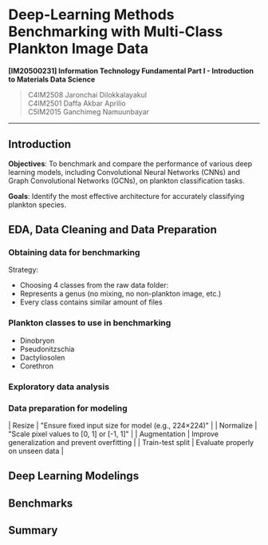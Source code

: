# Deep-Learning Methods Benchmarking with Multi-Class Plankton Image Data

**[IM20500231] Information Technology Fundamental Part I - Introduction to Materials Data Science**

> C4IM2508 Jaronchai Dilokkalayakul  
> C4IM2501 Daffa Akbar Aprilio  
> C5IM2015 Ganchimeg Namuunbayar  

---

## Introduction

**Objectives**: To benchmark and compare the performance of various deep learning models, including Convolutional Neural Networks (CNNs) and Graph Convolutional Networks (GCNs), on plankton classification tasks.

**Goals**: Identify the most effective architecture for accurately classifying plankton species.

## EDA, Data Cleaning and Data Preparation

### Obtaining data for benchmarking

Strategy:

- Choosing 4 classes from the raw data folder:
- Represents a genus (no mixing, no non-plankton image, etc.)
- Every class contains similar amount of files

### Plankton classes to use in benchmarking

- Dinobryon
- Pseudonitzschia
- Dactyliosolen
- Corethron

### Exploratory data analysis

### Data preparation for modeling

| Resize | "Ensure fixed input size for model (e.g., 224×224)" |
| Normalize | "Scale pixel values to [0, 1] or [-1, 1]" |
| Augmentation | Improve generalization and prevent overfitting |
| Train-test split | Evaluate properly on unseen data |


## Deep Learning Modelings

## Benchmarks

## Summary